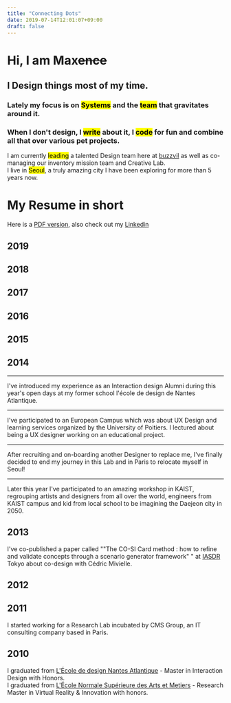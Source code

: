 ```yaml
---
title: "Connecting Dots"
date: 2019-07-14T12:01:07+09:00
draft: false
---
```


# Hi, I am Max~~ence~~  
## I Design things most of my time.
### Lately my focus is on <mark>Systems</mark> and the <mark>team</mark> that gravitates around it.
### When I don't design, I <mark>write</mark> about it, I <mark>code</mark> for fun and combine all that over various pet projects.
I am currently <mark>leading</mark> a talented Design team here at [buzzvil](https://www.buzzvil.com/ "Title") as well as co-managing our inventory mission team and Creative Lab.  
I live in <mark>Seoul</mark>, a truly amazing city I have been exploring for more than 5 years now.

# My Resume in short
Here is a [PDF version](#), also check out my [Linkedin](https://www.linkedin.com/in/mmaxence/)
## 2019

## 2018

## 2017

## 2016

## 2015

## 2014
---
I've introduced my experience as an Interaction design Alumni during this year's open days at my former school l'école de design de Nantes Atlantique.

---
I've participated to an European Campus which was about UX Design and learning services organized by the University of Poitiers. I lectured about being a UX designer working on an educational project.

---
After recruiting and on-boarding another Designer to replace me, I've finally decided to end my journey in this Lab and in Paris to relocate myself in Seoul!

---
Later this year I've participated to an amazing workshop in KAIST, regrouping artists and designers from all over the world, engineers from KAIST campus and kid from local school to be imagining the Daejeon city in 2050. 

## 2013
I've co-published a paper called ""The CO-SI Card method : how to refine and validate concepts through a scenario generator framework" " at [IASDR](https://iasdr.net/) Tokyo about co-design with Cédric Mivielle.

## 2012

## 2011

I started working for a Research Lab incubated by CMS Group, an IT consulting company based in Paris.

## 2010

I graduated from [L'École de design Nantes Atlantique](https://wwww.lecolededesign.com) - Master in Interaction Design with Honors.   
I graduated from [L'École Normale Supérieure des Arts et Metiers](https://artsetmetiers.fr/en) - Research Master in Virtual Reality & Innovation with honors.
